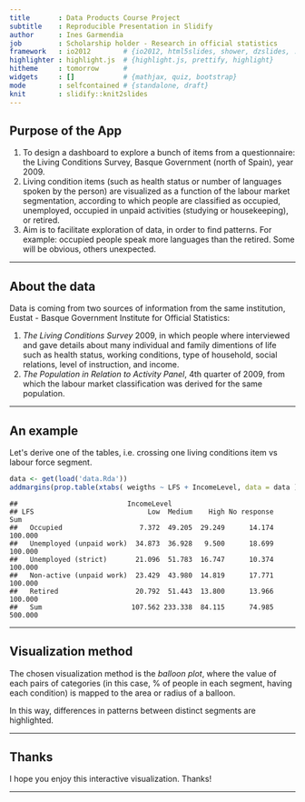 ```yaml
---
title       : Data Products Course Project
subtitle    : Reproducible Presentation in Slidify
author      : Ines Garmendia
job         : Scholarship holder - Research in official statistics
framework   : io2012        # {io2012, html5slides, shower, dzslides, ...}
highlighter : highlight.js  # {highlight.js, prettify, highlight}
hitheme     : tomorrow      # 
widgets     : []            # {mathjax, quiz, bootstrap}
mode        : selfcontained # {standalone, draft}
knit        : slidify::knit2slides
---
```


## Purpose of the App

1. To design a dashboard to explore a bunch of items from a questionnaire: the Living Conditions Survey, Basque Government (north of Spain), year 2009.
2. Living condition items (such as health status or number of languages spoken by the person) are visualized as a function of the labour market segmentation, according to which people are classified as occupied, unemployed, occupied in unpaid activities (studying or housekeeping), or retired.
3. Aim is to facilitate exploration of data, in order to find patterns. For example: occupied people speak more languages than the retired. Some  will be obvious, others unexpected.

---

## About the data

Data is coming from two sources of information from the same institution, Eustat - Basque Government Institute for Official Statistics:

1. *The Living Conditions Survey* 2009, in which people where interviewed and gave details about many individual and family dimentions of life  such as health status, working conditions, type of household, social relations, level of instruction, and income.
2. *The Population in Relation to Activity Panel*, 4th quarter of 2009, from which the labour market classification was derived for the same population.

---

## An example
Let's derive one of the tables, i.e. crossing one living conditions item vs labour force segment.


```r
data <- get(load('data.Rda'))
addmargins(prop.table(xtabs( weigths ~ LFS + IncomeLevel, data = data ),1)*100)
```

```
##                           IncomeLevel
## LFS                            Low  Medium    High No response     Sum
##   Occupied                   7.372  49.205  29.249      14.174 100.000
##   Unemployed (unpaid work)  34.873  36.928   9.500      18.699 100.000
##   Unemployed (strict)       21.096  51.783  16.747      10.374 100.000
##   Non-active (unpaid work)  23.429  43.980  14.819      17.771 100.000
##   Retired                   20.792  51.443  13.800      13.966 100.000
##   Sum                      107.562 233.338  84.115      74.985 500.000
```


---

## Visualization method
The chosen visualization method is the *balloon plot*, where the value of each pairs of categories (in this case, % of people in each segment, having each condition) is mapped to the area or radius of a balloon. 

In this way, differences in patterns between distinct segments are highlighted.

---


## Thanks

I hope you enjoy this interactive visualization.
Thanks!

---



